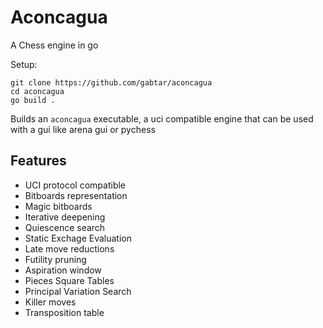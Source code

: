 # Aconcagua

A Chess engine in go

Setup:
```
git clone https://github.com/gabtar/aconcagua
cd aconcagua
go build .
```

Builds an `aconcagua` executable, a uci compatible engine that can be used with a gui like arena gui or pychess 


## Features

- UCI protocol compatible
- Bitboards representation
- Magic bitboards
- Iterative deepening
- Quiescence search
- Static Exchage Evaluation
- Late move reductions
- Futility pruning
- Aspiration window
- Pieces Square Tables
- Principal Variation Search
- Killer moves
- Transposition table
